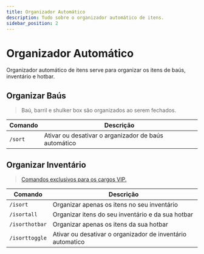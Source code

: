 ```yaml
---
title: Organizador Automático
description: Tudo sobre o organizador automático de itens.
sidebar_position: 2
---
```


# Organizador Automático

Organizador automático de itens serve para organizar os itens de baús, inventário e hotbar.

## Organizar Baús

> Baú, barril e shulker box são organizados ao serem fechados.

| Comando | Descrição |
| ------- | --------- |
| `/sort` | Ativar ou desativar o arganizador de baús automático | 

## Organizar Inventário

> [Comandos exclusivos para os cargos VIP.](../vip.md)

| Comando | Descrição |
| ------- | --------- |
| `/isort` | Organizar apenas os itens no seu inventário  |
| `/isortall` | Organizar itens do seu inventário e da sua hotbar |
| `/isorthotbar` | Organizar apenas os itens da sua hotbar |
| `/isorttoggle` | Ativar ou desativar o organizador de inventário automatico |



